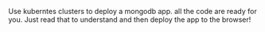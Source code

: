 Use kuberntes clusters to deploy a mongodb app. all the code are ready for you. Just read that to understand and then deploy the app to the browser! 
